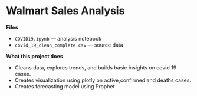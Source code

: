 # Walmart Sales Analysis

**Files**
- `COVID19.ipynb` — analysis notebook
- `covid_19_clean_complete.csv` — source data

**What this project does**
- Cleans data, explores trends, and builds basic insights on covid 19 cases.
- Creates visualization using plotly on active,confirmed and deaths cases.
- Creates forecasting model using Prophet


